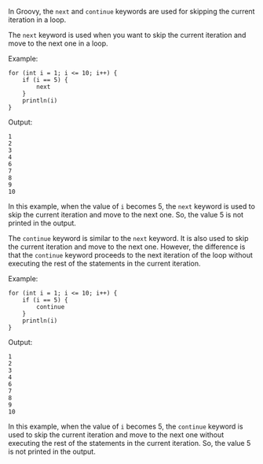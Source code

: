 In Groovy, the `next` and `continue` keywords are used for skipping the current iteration in a loop.

The `next` keyword is used when you want to skip the current iteration and move to the next one in a loop.

Example:

```
for (int i = 1; i <= 10; i++) {
    if (i == 5) {
        next
    }
    println(i)
}
```

Output:

```
1
2
3
4
6
7
8
9
10
```

In this example, when the value of `i` becomes 5, the `next` keyword is used to skip the current iteration and move to the next one. So, the value 5 is not printed in the output.

The `continue` keyword is similar to the `next` keyword. It is also used to skip the current iteration and move to the next one. However, the difference is that the `continue` keyword proceeds to the next iteration of the loop without executing the rest of the statements in the current iteration.

Example:

```
for (int i = 1; i <= 10; i++) {
    if (i == 5) {
        continue
    }
    println(i)
}
```

Output:

```
1
2
3
4
6
7
8
9
10
```

In this example, when the value of `i` becomes 5, the `continue` keyword is used to skip the current iteration and move to the next one without executing the rest of the statements in the current iteration. So, the value 5 is not printed in the output.